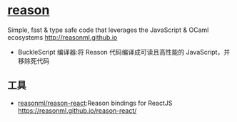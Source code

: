 # [reason](https://github.com/facebook/reason)

Simple, fast & type safe code that leverages the JavaScript & OCaml ecosystems <http://reasonml.github.io>

* BuckleScript 编译器:将 Reason 代码编译成可读且高性能的 JavaScript，并移除死代码

## 工具

* [reasonml/reason-react](https://github.com/reasonml/reason-react):Reason bindings for ReactJS <https://reasonml.github.io/reason-react/>
